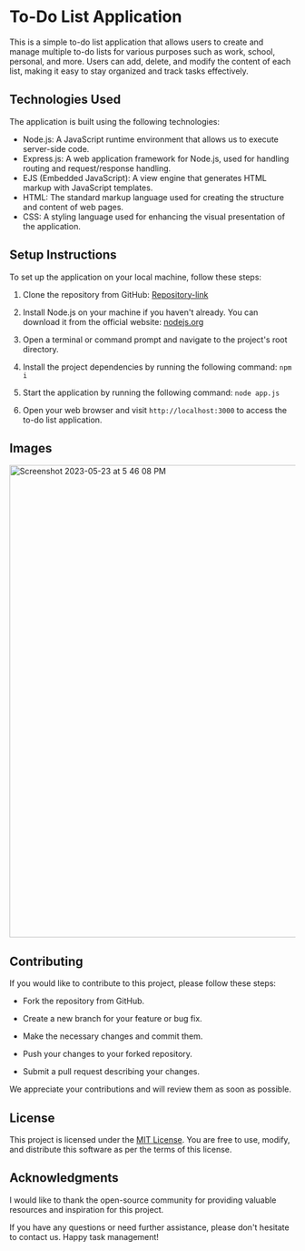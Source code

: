 # To-Do List Application

This is a simple to-do list application that allows users to create and manage multiple to-do lists for various purposes such as work, school, personal, and more. Users can add, delete, and modify the content of each list, making it easy to stay organized and track tasks effectively.

## Technologies Used

The application is built using the following technologies:

- Node.js: A JavaScript runtime environment that allows us to execute server-side code.
- Express.js: A web application framework for Node.js, used for handling routing and request/response handling.
- EJS (Embedded JavaScript): A view engine that generates HTML markup with JavaScript templates.
- HTML: The standard markup language used for creating the structure and content of web pages.
- CSS: A styling language used for enhancing the visual presentation of the application.

## Setup Instructions

To set up the application on your local machine, follow these steps:

1. Clone the repository from GitHub: [Repository-link](https://github.com/AryanSinghal007/To-Do-List)

2. Install Node.js on your machine if you haven't already. You can download it from the official website: [nodejs.org](https://nodejs.org)

3. Open a terminal or command prompt and navigate to the project's root directory.

4. Install the project dependencies by running the following command: `npm i`

5. Start the application by running the following command: `node app.js`


6. Open your web browser and visit `http://localhost:3000` to access the to-do list application.

## Images

<img width="830" alt="Screenshot 2023-05-23 at 5 46 08 PM" src="https://github.com/AryanSinghal007/To-Do-List/assets/130309685/df840462-b4d4-4f12-b6dc-b320d8ef73d5">


## Contributing

If you would like to contribute to this project, please follow these steps:

- Fork the repository from GitHub.

- Create a new branch for your feature or bug fix.

- Make the necessary changes and commit them.

- Push your changes to your forked repository.

- Submit a pull request describing your changes.

We appreciate your contributions and will review them as soon as possible.

## License

This project is licensed under the [MIT License](LICENSE). You are free to use, modify, and distribute this software as per the terms of this license.

## Acknowledgments

I would like to thank the open-source community for providing valuable resources and inspiration for this project.

If you have any questions or need further assistance, please don't hesitate to contact us. Happy task management!

